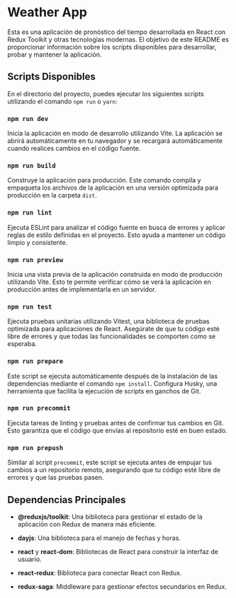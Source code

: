# Weather App

Esta es una aplicación de pronóstico del tiempo desarrollada en React con Redux Toolkit y otras tecnologías modernas. El objetivo de este README es proporcionar información sobre los scripts disponibles para desarrollar, probar y mantener la aplicación.

## Scripts Disponibles

En el directorio del proyecto, puedes ejecutar los siguientes scripts utilizando el comando `npm run` o `yarn`:

### `npm run dev`

Inicia la aplicación en modo de desarrollo utilizando Vite. La aplicación se abrirá automáticamente en tu navegador y se recargará automáticamente cuando realices cambios en el código fuente.

### `npm run build`

Construye la aplicación para producción. Este comando compila y empaqueta los archivos de la aplicación en una versión optimizada para producción en la carpeta `dist`.

### `npm run lint`

Ejecuta ESLint para analizar el código fuente en busca de errores y aplicar reglas de estilo definidas en el proyecto. Esto ayuda a mantener un código limpio y consistente.

### `npm run preview`

Inicia una vista previa de la aplicación construida en modo de producción utilizando Vite. Esto te permite verificar cómo se verá la aplicación en producción antes de implementarla en un servidor.

### `npm run test`

Ejecuta pruebas unitarias utilizando Vitest, una biblioteca de pruebas optimizada para aplicaciones de React. Asegúrate de que tu código esté libre de errores y que todas las funcionalidades se comporten como se esperaba.

### `npm run prepare`

Este script se ejecuta automáticamente después de la instalación de las dependencias mediante el comando `npm install`. Configura Husky, una herramienta que facilita la ejecución de scripts en ganchos de Git.

### `npm run precommit`

Ejecuta tareas de linting y pruebas antes de confirmar tus cambios en Git. Esto garantiza que el código que envías al repositorio esté en buen estado.

### `npm run prepush`

Similar al script `precommit`, este script se ejecuta antes de empujar tus cambios a un repositorio remoto, asegurando que tu código esté libre de errores y que las pruebas pasen.

## Dependencias Principales

- **@reduxjs/toolkit**: Una biblioteca para gestionar el estado de la aplicación con Redux de manera más eficiente.

- **dayjs**: Una biblioteca para el manejo de fechas y horas.

- **react** y **react-dom**: Bibliotecas de React para construir la interfaz de usuario.

- **react-redux**: Biblioteca para conectar React con Redux.

- **redux-saga**: Middleware para gestionar efectos secundarios en Redux.